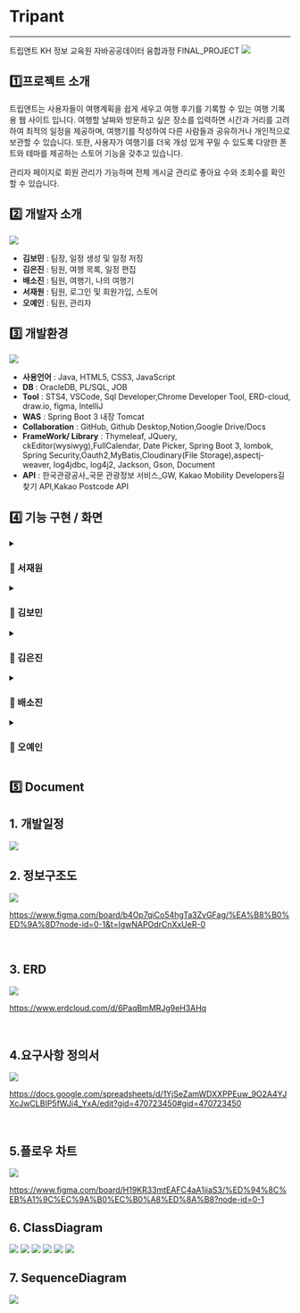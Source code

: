 # Tripant
----
트립앤트 
KH 정보 교육원 자바공공데이터 융합과정 FINAL_PROJECT
<img src="Readme/tripant_1.png">


##  1️⃣프로젝트 소개
  트립앤트는 사용자들이 여행계획을 쉽게 세우고 여행 후기를 기록할 수 있는 여행 기록용 웹 사이트 입니다.
 여행할 날짜와 방문하고 싶은 장소를 입력하면 시간과 거리를 고려하여 최적의 일정을 제공하며, 여행기를 작성하여 다른 사람들과 공유하거나 개인적으로 보관할 수 있습니다. 또한, 사용자가 여행기를 더욱 개성 있게 꾸밀 수 있도록 다양한 폰트와 테마를 제공하는 스토어 기능을 갖추고 있습니다.

  관리자 페이지로 회원 관리가 가능하며 전체 게시글 관리로 좋아요 수와 조회수를 확인할 수 있습니다.

## 2️⃣ 개발자 소개
<img src="Readme/tripant_개발자소개_2.png">

- **김보민** : 팀장, 일정 생성 및 일정 저징
- **김은진** : 팀원, 여행 목록, 일정 편집
- **배소진** : 팀원, 여행기, 나의 여행기 
- **서재원** : 팀원, 로그인 및 회원가입, 스토어
- **오예인** : 팀원, 관리자 


## 3️⃣ 개발환경
<img src="Readme/tripant_개발환경_3.png">

- **사용언어** : Java, HTML5, CSS3, JavaScript
- **DB** :  OracleDB, PL/SQL, JOB 
- **Tool** : STS4, VSCode, Sql Developer,Chrome Developer Tool, ERD-cloud, draw.io, figma, IntelliJ 
- **WAS** :  Spring Boot 3 내장 Tomcat
- **Collaboration** : GitHub, Github Desktop,Notion,Google Drive/Docs
- **FrameWork/ Library** : Thymeleaf, JQuery, ckEditor(wysiwyg),FullCalendar, Date Picker, Spring Boot 3, lombok, Spring Security,Oauth2,MyBatis,Cloudinary(File Storage),aspectj-weaver, log4jdbc, log4j2, Jackson, Gson, Document
- **API** : 한국관광공사_국문 관광정보 서비스_GW, Kakao Mobility Developers길찾기 API,Kakao Postcode API

## 4️⃣ 기능 구현 / 화면
<details>
  <summary><h3> 📌 서재원</h3></summary>
  
  ### 1. 주요 기능 및 시현
  
  ### 2. ERD

  ### 3. 플로우 차트

  ### 4. 화면설계서

  ### 5.  ClassDiagram
</details>
<details>
  <summary><h3> 📌 김보민 </h3></summary>
   
  ### 1. 주요 기능 및 시현
  
   <br>

   
  > **메인 지역 검색 및 여행기 이동**


  <div align=center>

  ![메인 지역 검색](https://github.com/user-attachments/assets/3852d891-cec2-450c-9936-65baa9680a63)
  
  </div>
 
  **주요기능 설명**
 
   *지역 검색 및 여행기 이동*
  
  - 검색어를 입력하면 해당 단어가 포함된 지역이 나타납니다.
  - 지역 클릭시 여행기로 이동하여 해당 지역에 올라온 여행기 리스트를 볼 수 있습니다. 
    
  <br>

  > **일정 만들기 시작(로그인 체크) 및 지역과 제목 입력하기**

   <div align=center>
     
   ![메인 지역 제목 입력](https://github.com/user-attachments/assets/598d7a58-5aeb-49eb-a567-ed1518620ed9)
   </div>
   
  **주요기능 설명**
 
  *지역과 제목 입력하기*
  
  - 대한민국의 17개 지역을 선택 가능합니다.
  - 지역에 따른 사진, 설명 정보가 출력됩니다.
  - 지역과 제목을 입력 받으면 일정 계속 만들기가 활성화됩니다.
    
   <br>

  > **방문 일정 입력하기**

   <div align=center>
     
   ![날짜확인-1](https://github.com/user-attachments/assets/376036bb-8581-4076-9840-7571669f9cb6)

   </div>
   <div align=center>
     
  ![날짜확인-2](https://github.com/user-attachments/assets/a43ebefb-91c1-4b37-8c24-e4ccf7487550)

   </div>
   
  **주요기능 설명**
 
  *날짜 및 일정 시작하는 시각, 일정 끝나는 시각*
  
  - 달력 모달을 통해 여행을 할 날짜를 입력 받습니다.
  - 해당 날짜마다의 시작하는 시각과 끝나는 시각을 입력 받습니다.
  - 처음이 끝나는 시각 보다 크거나 같을때는 빨간 글씨로 변하게 됩니다.
  - 하루에 2시간 이상이 되도록 입력해야 합니다.

   <br>

  > **장소 선택**
  
   <div align=center> 

  ![장소선택-1](https://github.com/user-attachments/assets/69f5bfcc-a7b6-4ba1-a6b0-d1f9aadd2ea6)
 
   </div>
   <div align=center> 

  ![장소선택-2](https://github.com/user-attachments/assets/2023d85d-68b4-49cf-a6ba-b1fe3d94fbfc)
 
   </div>
   
  **주요기능 설명**
  
  *장소 탭, 장소 추가, 장소 취소, 장소 검색, 장소 초기화, 방문 시간 설정*
  
  - 장소 탭을 통해 타입별 장소를 확인할 수 있습니다.
  - 이전에 입력한 달력 정보를 토대로 총 사용 가능한 시간을 계산하여 보여줍니다.
  - 버튼을 클릭하여 장소를 추가하고 취소 할 수 있습니다.
  - 버튼 클릭시 지도가 이동하고 마커가 생성됩니다.
  - 장소 검색이 가능합니다.
  - 장소 초기화를 누르면 입력된 장소가 모두 없어집니다.
  - 장소별 방문 시간을 설정할 수 있습니다.
  - 장소별 방문 시간 합을 계산하여 보여줍니다.

   <br>

  > **숙소 선택**


  <div align=center>
     
  ![숙소선택-1](https://github.com/user-attachments/assets/ff15f889-a146-42d6-939d-3e2e0ea7e8ce)
   
   </div>
  <div align=center>
     
 ![숙소선택-2](https://github.com/user-attachments/assets/da18c7fc-0778-4805-af0b-bcaf408986b1)
   
   </div>
 
  **주요기능 설명**
 
   *숙소 탭, 날짜별 숙소 추가, 숙소 삭제, 숙소 검색, 숙소 초기화*
  
  - 숙소 탭을 통해 타입별 장소를 확인할 수 있습니다.
  - 입력한 기간을 통하여 총 숙박할 날짜를 계산하여 보여줍니다.
  - 숙소의 버튼을 클릭하면 방문 일정 입력 모달이 발생합니다
  - 날짜별로 숙소 정보를 넣을 수 있습니다.
  - 완료를 클릭 시 숙소 정보가 저장됩니다.
  - 버튼 클릭 시 지도가 이동하고 마커가 생성됩니다.
  - 휴지통 아이콘으로 숙소를 삭제할 수 있습니다. 
  - 숙소 검색이 가능합니다.
  - 숙소 초기화를 누르면 입력된 숙소 일정이 모두 없어집니다.
  - 날짜별 입력된 숙소 정보를 계산하여 보여줍니다.
    
  <br>

  ### 2. ERD

   <img src="Readme/여행일정-ERD.png">

  ### 3. 플로우 차트

   <img src="Readme/일정-플로우차트.png">

  ### 4. 화면설계서
  <img src="Readme/1메인 페이지 로그인 이전.png">
  <img src="Readme/2메인 페이지 로그인 이후.png">
  <img src="Readme/3메인페이지.png">
  <img src="Readme/4메인페이지.png">
  <img src="Readme/5일정-지역&제목 모달.png">
  <img src="Readme/6일정-날짜 모달.png">
  <img src="Readme/7일정-날짜 확인.png">
  <img src="Readme/8일정-장소 선택.png">
  <img src="Readme/9일정-장소 방문시간 설정.png">
  <img src="Readme/10알정-숙소선택.png">
  <img src="Readme/11일정-숙소 방문일 선택.png">
  <img src="Readme/12일정-생성확인.png">
     
  ### 5.  ClassDiagram
  <img src="Readme/일정-클래스다이어그램.png">

 ### 6. 개발 이슈
  <img src="Readme/일정 개발이슈1.png">
  <img src="Readme/일정 개발이슈2.png">
  <img src="Readme/일정 개발이슈3.png">
  <img src="Readme/일정 개발이슈4.png">
  <img src="Readme/일정 개발이슈5.png">
  <img src="Readme/일정 개발이슈6.png">
  <img src="Readme/일정 개발이슈7.png">
  <img src="Readme/일정 개발이슈8.png">

</details>
<details>
  <summary><h3> 📌 김은진</h3></summary>
  
  ### 1. 주요 기능 및 시현
  
   <br>

  > **메모, 방문순서, 장소 추가 및 삭제, 머무는 시간 변경하기**

   <div align=center>
     
   ![일정편집3](https://github.com/user-attachments/assets/aad6163c-9b95-4167-8aa7-f58f7041ee20)

   </div>
   
  **주요기능 설명**
 
  *여행편집*
  
  - 사용자는 생성된 일정을 자유롭게 수정하고 커스터마이징할 수 있습니다.
  - 드래그 앤 드롭을 사용하여 방문 순서를 변경합니다.
  - 장소마다 메모를 작성하고, 장소에서 머물 시간을 변경할 수 있습니다.
  - 장소를 삭제하고 추가하여 일정을 편집하고 저장할 수 있습니다.
  - 변경된 내용은 공유자 모두에게 반영됩니다.
    
   <br>

  > **여행 일별 상세내용 보기**

   <div align=center>
     
   ![여행세부일정3](https://github.com/user-attachments/assets/added985-a5e8-42d6-9cf0-d99f3ca20795)

   </div>
   
  **주요기능 설명**
 
  *여행세부정보*
  
  - 일정을 지도상에서 시각적으로 확인할 수 있으며, 각 장소의 상세 정보를 제공합니다.
  - 각 장소 간의 이동 시간과 거리를 고려하여 현실적인 여행 일정을 제공합니다. 
  - 이동 시간은 다음 장소 도착시각에 반영됩니다.
  - 이동시간을 클릭하면 카카오맵 길찾기 창을 열어줍니다.
  - 메모아이콘에 마우스를 올리면 작성된 메모를 확인할 수 있습니다.

   <br>

  > **여행장소 추가하기**
  
   <div align=center> 

   ![장소추가3](https://github.com/user-attachments/assets/95f2ffa1-1de6-4edc-9b02-dc51f1642129)
 
   </div>
   
  **주요기능 설명**
  
  *장소추가*
  
  - 사용자는 일정을 생성할 때 빠뜨렸던 장소를 추가할 수 있습니다.
  - 검색을 하거나 태그를 통해 추가할 장소를 찾을 수 있습니다. 
  - 머무는 시간을 지정하고 드래그 앤 드롭을 통해 유저가 원하는 위치에 추가할 수 있습니다.

   <br>

  > **여행목록 확인 및 삭제, 일행 추가와 삭제**


  <div align=center>
     
  ![여행목록v](https://github.com/user-attachments/assets/5c34b5d9-774d-4fde-a31c-04fb65a231c4)
   
   </div>
 
  **주요기능 설명**
 
  *여행 및 일행 관리*
  
  - 유저가 만들거나 추가된 여행목록을 확인할 수 있습니다. 
  - 여행 생성자라면 일정에 일행을 추가하여 계획한 일정을 공유할 수 있습니다.
  - 일행은 일정 생성자가 닉네임을 통해 추가하고 삭제할 수 있습니다.
  - 삭제를 통해 나의 여행목록에서 여행을 삭제할 수 있습니다.
  - 생성자가 삭제할 경우 공유자들의 목록에서도 삭제되며 공유자일 경우 해당 유저의 목록에서만 여행이 삭제됩니다.
    
  <br>

  ### 2. ERD

   <img src="Readme/여행일정-ERD.png">

  ### 3. 플로우 차트

   <img src="Readme/여행일정_플로우차트.png">

  ### 4. 화면설계서
  <img src="Readme/화면설계서_여행목록1.png">
  <img src="Readme/화면설계서_여행목록2-공유.png">
  <img src="Readme/화면설계서_여행삭제3.png">
  <img src="Readme/화면설계서_여행일정보기4.png">
  <img src="Readme/화면설계서_여행일정-일별보기5.png">
  <img src="Readme/화면설계서_여행일정-편집6.png">
  <img src="Readme/화면설계서_여행일정-메모편집7.png">
  <img src="Readme/화면설계서_여행일정-저장8.png">
  <img src="Readme/화면설계서_여행일정-장소추가9.png">
     
  ### 5.  ClassDiagram
  <img src="Readme/여행일정_클래스다이어그램.png">

 ### 6. 개발 이슈

</details>
<details>
  <summary><h3> 📌 배소진 </h3></summary>

  ### 1. 주요 기능 및 시현

 
 <br>

> **여행기 탐색 및 지역 태그 정렬**
 <div align=center>
   
  ![tripAnt_dairy_정렬,지역 ](https://github.com/user-attachments/assets/00fb3e42-7947-4f73-84b1-57142273e84b)
 
 </div>

**주요기능 설명**
 
  *여행기 탐색*
  
  - 공개된 여행기 리스트를 전체 또는 지역별로 확인할 수 있습니다.
  - 더보기 눌러 여행기를 3개씩 더 확인 할 수 있습니다. 
  - 최신순으로 보여지며, 인기순(좋아요) 그리고 조회순으로도 볼 수 있습니다.
  - 여행기 내용 미리보기로 글  500자까지 그리고 첨부된 첫번째 사진을 보여 줍니다. 

  
 <br>
 
 >**전체공개 목록, 비공개 목록**
<div align=center>
   
  ![tripAnt_diary_목록,나의목록, 글보기](https://github.com/user-attachments/assets/d2ddb5d3-9205-41b7-8c58-27f4c85589b1)

</div>

**주요기능 설명**

*공개 설정*

- 작성한 여행기는 다른 사용자들이 볼 수 있도록 공개하거나 비공개로 설정할 수 있습니다.

*나의 여행기*

- 내가 작성한 여행기를 비공개글을 포함한 모든 글을 확인, 수정하고 삭제할 수 있습니다. 
- 여행기 미리보기가 가능하며 더보기 기능이 있어 더 많은 여행기를 미리 볼 수 있습니다.
- 공유하기 기능을 통해 SNS에 나의 여행기 링크를 업로드 할 수 있습니다.

<br>

>**글 상세보기, 신고하기, 수정하기, 공유하기**
<div align=center>
  
   ![tripAnt_diary_글보기,신고하기,수정하기,공유](https://github.com/user-attachments/assets/55833d32-9d4f-4277-aefe-31356042208c)

</div>

**주요기능 설명**

*신고하기*

- 적절하지 못한 글은 신고 할 수 있습니다.  중복 신고 할 수 없습니다.
- 게시글 신고 수 5개 이상은 게시글 삭제, 사용자 전체 게시글 신고수 합 10개 이상은 계정 사용이 정지가 됩니다. 

*좋아요, 조회수*

 - 마음에 드는 여행기는 좋아요를 남길 수 있습니다. 
 - 좋아요 수와 조회수는 관리자가 사용자에 대한 분석에 활용할 수 있습니다.

<br>

> **글 작성하기**
<div align=center>
  
  ![tripAnt_diary_write ](https://github.com/user-attachments/assets/ba1bde62-b3e7-4458-9791-b2cb41104db6)

</div>

**주요기능 설명**

*여행기 작성*

- 트립앤트에서 만든 일정으로 여행 중 경험한 일들을 글과 사진으로 기록할 수 있습니다.
- 스토어에서 구매한 폰트나 테마가 있다면 적용하여 글을 더 이쁘게 꾸밀 수 있습니다.

<br>

  ### 2. ERD

  <img src="Readme/여행기_ERD_21.png">

  ### 3. 플로우 차트

  <img src="Readme/여행기_플로우차트_14.png">

  ### 4. 화면설계서
  
 <img src="Readme/여행기_화면설계서01_.png">
 <img src="Readme/여행기_화면설계서02_.png">
 <img src="Readme/여행기_화면설계서03_.png">
 <img src="Readme/여행기_화면설계서04_.png">
 <img src="Readme/여행기_화면설계서05_.png">
 <img src="Readme/여행기_화면설계서06_.png">
 <img src="Readme/여행기_화면설계서07_.png">
 <img src="Readme/여행기_화면설계서08_.png">
 <img src="Readme/여행기_화면설계서08_01_.png">
 <img src="Readme/여행기_화면설계서09_.png">
 <img src="Readme/여행기_화면설계서09_01_.png">
 <img src="Readme/여행기_화면설계서10_.png">
 <img src="Readme/여행기_화면설계서10_01_.png">
     
  ### 5.  ClassDiagram
   <img src="Readme/여행기_ClassDiagram.png">

   ### 6. 개발 이슈
<img src ="Readme/여행기 게시판 -Cloudinary-0.png">
<img src ="Readme/여행기 게시판 -Cloudinary-01.png">
<img src ="Readme/여행기 게시판 -Cloudinary-02.png">
<img src ="Readme/여행기 게시판 post-01.png">
<img src ="Readme/여행기 게시판 post-02.png">
<img src ="Readme/여행기 게시판 select -01.png">
<img src ="Readme/여행기 게시판 DataAccesException -01.png">
<img src ="Readme/여행기 게시판 DataAccesException -02.png">

</details>
<details>
  <summary><h3>  📌 오예인 </h3></summary>

 ### 1. 주요 기능 및 시현

 <br>

  > **검색 기능**


  <div align=center>
    
   ![검색](https://github.com/user-attachments/assets/4a0cc34a-8d3d-422e-819b-87e1a94d671f)
   </div>
 
  **주요기능 설명**
 
  *검색*
  
  - 회원 닉네임으로 회원 검색이 가능합니다.
  - 제목과 닉네임 중 원하는 카테고리를 선택 후 검색어를 입력하면 카테고리에 맞게 검색 결과가 나옵니다.


   <br>
   
  > **정렬 기능**


  <div align=center>
     
  ![정렬 (1)](https://github.com/user-attachments/assets/76b53a3c-fc8b-4b20-ba61-d1c856ea1f2c)

   </div>
 
  **주요기능 설명**
 
  *정렬*
  
  - 정렬 버튼 클릭 시 닉네임 내림차순으로 정렬됩니다.
  - 좋아요, 조회수 많은 순으로 정렬됩니다.

  ### 2. 플로우 차트
  
<img src="Readme/관리자_플로우차트.png">

  ### 3. 화면설계서
<img src="Readme/관리자_화면설계서01.png">
<img src="Readme/관리자_화면설계서02.png">
<img src="Readme/관리자_화면설계서03.png">
<img src="Readme/관리자_화면설계서04.png">
<img src="Readme/관리자_화면설계서05.png">
<img src="Readme/관리자_화면설계서06.png">
<img src="Readme/관리자_화면설계서06.png">
<img src="Readme/관리자_화면설계서07.png">
<img src="Readme/관리자_화면설계서08.png">
<img src="Readme/관리자_화면설계서09.png">
<img src="Readme/관리자_화면설계서10.png">

  ### 4.  ClassDiagram

  <img src="Readme/관리자_ClassDiagram.png">
  
</details>


## 5️⃣ Document

## 1. 개발일정
<img src="Readme/tripAnt_개발일정.png">

<br>

## 2. 정보구조도
<img src="Readme/tripAnt_정보구조도.png">

<https://www.figma.com/board/b4Op7qiCo54hgTa3ZvGFag/%EA%B8%B0%ED%9A%8D?node-id=0-1&t=IgwNAPOdrCnXxUeR-0>

<br>

## 3. ERD

<img src="Readme/tripAnt_ERD전체.png">

<https://www.erdcloud.com/d/6PaqBmMRJg9eH3AHq>

<br>

## 4.요구사항 정의서
<img src="Readme/tripAnt_요구사항정의서.png">

<https://docs.google.com/spreadsheets/d/1YjSeZamWDXXPPEuw_9O2A4YJXcJwCLBIP5fWJi4_YxA/edit?gid=470723450#gid=470723450>

<br>

## 5.플로우 차트
<img src="Readme/tripAnt_플로우 차트 전체.png">

<https://www.figma.com/board/H19KR33mtEAFC4aA1jiaS3/%ED%94%8C%EB%A1%9C%EC%9A%B0%EC%B0%A8%ED%8A%B8?node-id=0-1>
<br>

## 6. ClassDiagram

<img src="Readme/member_config.png">
<img src="Readme/trip.png">
<img src="Readme/store.png">
<img src="Readme/plan_place.png">
<img src="Readme/diary.png">
<img src="Readme/admin.png">

## 7. SequenceDiagram

<img src="Readme/SequenceDiagram.png">
